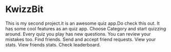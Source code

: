 # KwizzBit
This is my second project.it is an awesome quiz app.Do check this out.
It has some cool features as an quiz app.
Choose Category and start quizzing around.
Every quiz you play has new questions.
You can review your mistakes too.
Find friends.
Send and accept friend requests.
View your stats.
View friends stats.
Check leaderboard.
